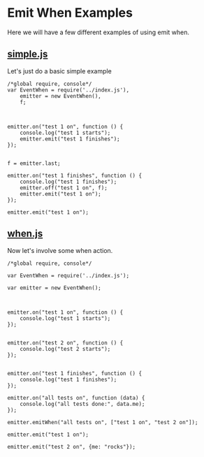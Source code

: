 # Emit When Examples

Here we will have a few different examples of using emit when. 

## [simple.js](#simple.js "save: |jshint")

Let's just do a basic simple example

    /*global require, console*/
    var EventWhen = require('../index.js'),
        emitter = new EventWhen(), 
        f;



    emitter.on("test 1 on", function () {
        console.log("test 1 starts");
        emitter.emit("test 1 finishes");
    });


    f = emitter.last;

    emitter.on("test 1 finishes", function () {
        console.log("test 1 finishes");
        emitter.off("test 1 on", f);
        emitter.emit("test 1 on");
    });

    emitter.emit("test 1 on");

## [when.js](#when.js "save:| jshint")

Now let's involve some when action.

    /*global require, console*/

    var EventWhen = require('../index.js');

    var emitter = new EventWhen();



    emitter.on("test 1 on", function () {
        console.log("test 1 starts");
    });


    emitter.on("test 2 on", function () {
        console.log("test 2 starts");
    });


    emitter.on("test 1 finishes", function () {
        console.log("test 1 finishes");
    });

    emitter.on("all tests on", function (data) {
        console.log("all tests done:", data.me);
    });

    emitter.emitWhen("all tests on", ["test 1 on", "test 2 on"]);

    emitter.emit("test 1 on");

    emitter.emit("test 2 on", {me: "rocks"});
